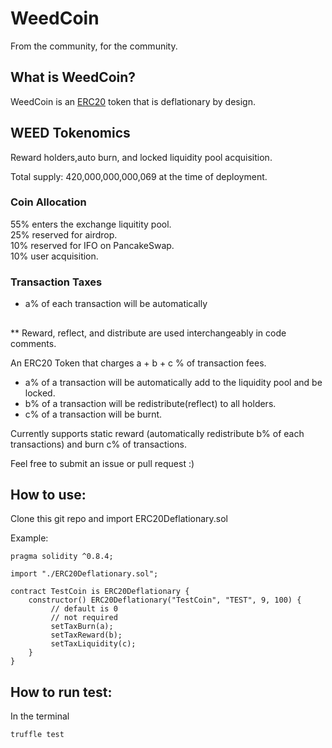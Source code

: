 # WeedCoin
From the community, for the community.

## What is WeedCoin?
WeedCoin is an [ERC20](https://eips.ethereum.org/EIPS/eip-20) token that is deflationary by design. 

## WEED Tokenomics

Reward holders,auto burn, and locked liquidity pool acquisition. 

Total supply: 420,000,000,000,069 at the time of deployment.

### Coin Allocation
55% enters the exchange liquitity pool. <br/>
25% reserved for airdrop. <br/>
10% reserved for IFO on PancakeSwap. <br/>
10% user acquisition.

### Transaction Taxes
* a% of each transaction will be automatically 





## 

** Reward, reflect, and distribute are used interchangeably in code comments.

An ERC20 Token that charges a + b + c % of transaction fees. 
- a% of a transaction will be automatically add to the liquidity pool and be locked.
- b% of a transaction will be redistribute(reflect) to all holders. 
- c% of a transaction will be burnt.


Currently supports static reward (automatically redistribute b% of each transactions) and burn c% of transactions.

Feel free to submit an issue or pull request :)


## How to use:

Clone this git repo and import ERC20Deflationary.sol

Example:

```
pragma solidity ^0.8.4;

import "./ERC20Deflationary.sol";

contract TestCoin is ERC20Deflationary {
    constructor() ERC20Deflationary("TestCoin", "TEST", 9, 100) {
         // default is 0
         // not required
         setTaxBurn(a);
         setTaxReward(b);
         setTaxLiquidity(c);
    }
}
```

## How to run test:

In the terminal

```
truffle test
```
